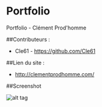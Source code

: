 # Portfolio

Portfolio - Clément Prod'homme

##Contributeurs :
- Cle61  - https://github.com/Cle61

##Lien du site :
- http://clementprodhomme.com/

##Screenshot

![alt tag](http://clementprodhomme.com/img/portfolio.jpg)
